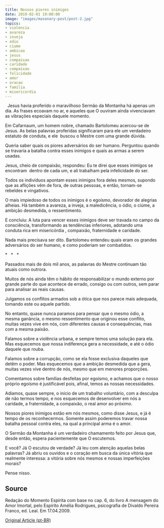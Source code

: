 ```yaml
---
title: Nossos piores inimigos
date: 2019-02-01 19:00:00
image: "images/masonary-post/post-2.jpg"
topics: 
- violencia
- avareza
- inveja
- odio
- ciume
- ambicao
- jesus
- compaixao
- caridade
- compaixao
- felicidade
- amor
- oracao
- familia
- misericordia
---
```

 
Jesus havia proferido o maravilhoso Sermão da Montanha há apenas um dia. As
frases ecoavam no ar, e aqueles que O ouviram ainda vivenciavam as vibrações
especiais daquele momento.

Em Cafarnaum, um homem nobre, chamado Bartolomeu acercou-se de Jesus. As belas
palavras proferidas significaram para ele um verdadeiro estatuto de conduta, e
ele  buscou o Mestre com uma grande dúvida.

Queria saber quais os piores adversários do ser humano. Perguntou quando se
travaria a batalha contra esses inimigos e quais as armas a serem usadas.

Jesus, cheio de compaixão, respondeu: Eu te direi que esses inimigos se
encontram  dentro de cada um, e ali trabalham pela infelicidade do ser.

Todos os indivíduos apontam esses inimigos fora deles mesmos, supondo que as
aflições vêm de fora, de outras pessoas, e então, tornam-se rebeldes e
vingativos.

O mais impiedoso de todos os inimigos é o egoísmo, devorador de alegrias
alheias. Há também a avareza, a inveja, a maledicência, o ódio, o ciúme, a
ambição desmedida, o ressentimento.

E concluiu: A luta para vencer esses inimigos deve ser travada no campo da
consciência, transformando as tendências inferiores, adotando uma conduta rica
em misericórdia , compaixão, fraternidade e caridade.

Nada mais precisava ser dito. Bartolomeu entendeu quais eram os grandes
adversários do ser humano, e como poderiam ser combatidos.

*   *   *

Passados mais de dois mil anos, as palavras do Mestre continuam tão atuais como
outrora.

Muitos de nós ainda têm o hábito de responsabilizar o mundo externo por grande
parte do que acontece de errado, consigo ou com outros, sem parar para analisar
as reais causas.

Julgamos os conflitos armados sob a ótica que nos parece mais adequada, tomando
este ou aquele partido.

No entanto, quase nunca paramos para pensar que o mesmo ódio, a mesma ganância,
o mesmo ressentimento que originou esse conflito, muitas vezes vive em nós, com
diferentes causas e consequências, mas com a mesma paixão.

Falamos sobre a violência urbana, e sempre temos uma solução para ela. Mas
esquecemos que nossa indiferença gera a necessidade, e até o ódio daquele que
rouba.

Falamos sobre a corrupção, como se ela fosse exclusiva daqueles que detêm o
poder. Mas esquecemos que a ambição desmedida que a gera, muitas vezes vive
dentro de nós, mesmo que em menores proporções.

Comentamos sobre famílias desfeitas por egoísmo, e achamos que o nosso próprio
egoísmo é justificável pois, afinal, temos as nossas necessidades.

Adiamos, quase sempre, o início de um trabalho voluntário, com a desculpa de
não termos tempo, e nos esquecemos de desenvolver em nós a caridade, a
fraternidade, a compaixão, o real amor ao próximo.

Nossos piores inimigos estão em nós mesmos, como disse Jesus, e já é tempo de
os reconhecermos. Somente assim poderemos travar nossa batalha pessoal contra
eles, na qual a principal arma é o amor.

O Sermão da Montanha é um verdadeiro chamamento feito por Jesus que, desde
então, espera pacientemente que O escutemos.

E você? Já O escutou de verdade? Já leu com atenção aquelas belas palavras? Já
abriu os ouvidos e o coração em busca da única vitória que realmente interessa:
a vitória sobre nós mesmos e nossas imperfeições morais?

Pense nisso.

## Source
Redação do Momento Espírita com base no cap. 6, do livro A mensagem do
Amor Imortal, pelo Espírito Amélia Rodrigues, psicografia de Divaldo Pereira Franco, ed.
Leal.
Em 17.04.2009.


[Original Article (pt-BR)](http://www.momento.com.br/pt/ler_texto.php?id=2181)


